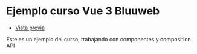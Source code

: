 # Ejemplo curso Vue 3 Bluuweb

- [Vista previa](https://rainbow-fenglisu-f3b1c7.netlify.app/)

Este es un ejemplo del curso, trabajando con componentes y composition API